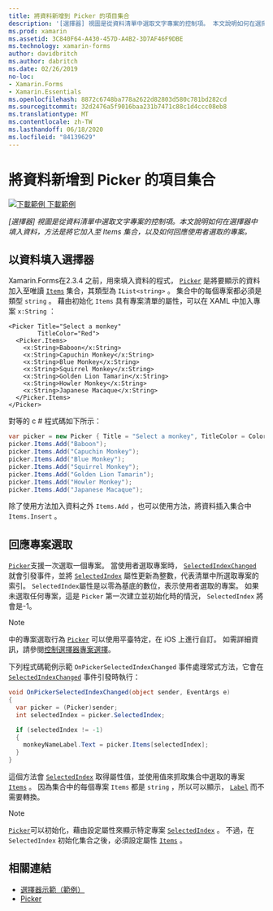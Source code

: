 ```yaml
---
title: 將資料新增到 Picker 的項目集合
description: '[選擇器] 視圖是從資料清單中選取文字專案的控制項。 本文說明如何在選擇器中填入資料，方法是將它加入至 Items 集合，以及如何回應使用者選取的專案。'
ms.prod: xamarin
ms.assetid: 3C840F64-A430-457D-A4B2-3D7AF46F9DBE
ms.technology: xamarin-forms
author: davidbritch
ms.author: dabritch
ms.date: 02/26/2019
no-loc:
- Xamarin.Forms
- Xamarin.Essentials
ms.openlocfilehash: 8872c6748ba778a2622d82803d580c781bd282cd
ms.sourcegitcommit: 32d2476a5f9016baa231b7471c88c1d4ccc08eb8
ms.translationtype: MT
ms.contentlocale: zh-TW
ms.lasthandoff: 06/18/2020
ms.locfileid: "84139629"
---
```

# <a name="adding-data-to-a-pickers-items-collection"></a>將資料新增到 Picker 的項目集合

[![下載範例 ](~/media/shared/download.png) 下載範例](https://docs.microsoft.com/samples/xamarin/xamarin-forms-samples/userinterface-pickerdemo)

_[選擇器] 視圖是從資料清單中選取文字專案的控制項。本文說明如何在選擇器中填入資料，方法是將它加入至 Items 集合，以及如何回應使用者選取的專案。_

## <a name="populating-a-picker-with-data"></a>以資料填入選擇器

Xamarin.Forms在2.3.4 之前，用來填入資料的程式， [`Picker`](xref:Xamarin.Forms.Picker) 是將要顯示的資料加入至唯讀 [`Items`](xref:Xamarin.Forms.Picker.Items) 集合，其類型為 `IList<string>` 。 集合中的每個專案都必須是類型 `string` 。 藉由初始化 `Items` 具有專案清單的屬性，可以在 XAML 中加入專案 `x:String` ：

```xaml
<Picker Title="Select a monkey"
        TitleColor="Red">
  <Picker.Items>
    <x:String>Baboon</x:String>
    <x:String>Capuchin Monkey</x:String>
    <x:String>Blue Monkey</x:String>
    <x:String>Squirrel Monkey</x:String>
    <x:String>Golden Lion Tamarin</x:String>
    <x:String>Howler Monkey</x:String>
    <x:String>Japanese Macaque</x:String>
  </Picker.Items>
</Picker>
```

對等的 c # 程式碼如下所示：

```csharp
var picker = new Picker { Title = "Select a monkey", TitleColor = Color.Red };
picker.Items.Add("Baboon");
picker.Items.Add("Capuchin Monkey");
picker.Items.Add("Blue Monkey");
picker.Items.Add("Squirrel Monkey");
picker.Items.Add("Golden Lion Tamarin");
picker.Items.Add("Howler Monkey");
picker.Items.Add("Japanese Macaque");
```

除了使用方法加入資料之外 `Items.Add` ，也可以使用方法，將資料插入集合中 `Items.Insert` 。

## <a name="responding-to-item-selection"></a>回應專案選取

[`Picker`](xref:Xamarin.Forms.Picker)支援一次選取一個專案。 當使用者選取專案時， [`SelectedIndexChanged`](xref:Xamarin.Forms.Picker.SelectedIndexChanged) 就會引發事件，並將 [`SelectedIndex`](xref:Xamarin.Forms.Picker.SelectedIndex) 屬性更新為整數，代表清單中所選取專案的索引。 `SelectedIndex`屬性是以零為基底的數位，表示使用者選取的專案。 如果未選取任何專案，這是 `Picker` 第一次建立並初始化時的情況， `SelectedIndex` 將會是-1。

> [!NOTE]
> 中的專案選取行為 [`Picker`](xref:Xamarin.Forms.Picker) 可以使用平臺特定，在 iOS 上進行自訂。 如需詳細資訊，請參閱[控制選擇器專案選擇](~/xamarin-forms/platform/ios/picker-selection.md)。

下列程式碼範例示範 `OnPickerSelectedIndexChanged` 事件處理常式方法，它會在 [`SelectedIndexChanged`](xref:Xamarin.Forms.Picker.SelectedIndexChanged) 事件引發時執行：

```csharp
void OnPickerSelectedIndexChanged(object sender, EventArgs e)
{
  var picker = (Picker)sender;
  int selectedIndex = picker.SelectedIndex;

  if (selectedIndex != -1)
  {
    monkeyNameLabel.Text = picker.Items[selectedIndex];
  }
}
```

這個方法會 [`SelectedIndex`](xref:Xamarin.Forms.Picker.SelectedIndex) 取得屬性值，並使用值來抓取集合中選取的專案 [`Items`](xref:Xamarin.Forms.Picker.Items) 。 因為集合中的每個專案 `Items` 都是 `string` ，所以可以顯示， [`Label`](xref:Xamarin.Forms.Label) 而不需要轉換。

> [!NOTE]
> [`Picker`](xref:Xamarin.Forms.Picker)可以初始化，藉由設定屬性來顯示特定專案 [`SelectedIndex`](xref:Xamarin.Forms.Picker.SelectedIndex) 。 不過，在 `SelectedIndex` 初始化集合之後，必須設定屬性 [`Items`](xref:Xamarin.Forms.Picker.Items) 。

## <a name="related-links"></a>相關連結

- [選擇器示範（範例）](https://docs.microsoft.com/samples/xamarin/xamarin-forms-samples/userinterface-pickerdemo)
- [Picker](xref:Xamarin.Forms.Picker)
